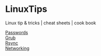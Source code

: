 # LinuxTips
Linux tip &amp; tricks | cheat sheets | cook book


[Passwords](passwords.md)  
[Grub](grub.md)  
[Rsync](rsync.md)  
[Networking](networking.md)  